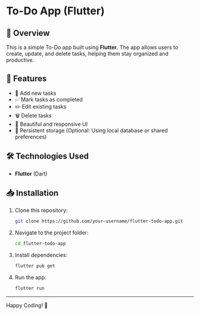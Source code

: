 # To-Do App (Flutter)

## 📌 Overview
This is a simple To-Do app built using **Flutter**. The app allows users to create, update, and delete tasks, helping them stay organized and productive.

## 🚀 Features
- 📝 Add new tasks
- ✅ Mark tasks as completed
- ✏️ Edit existing tasks
- 🗑️ Delete tasks
- 🎨 Beautiful and responsive UI
- 💾 Persistent storage (Optional: Using local database or shared preferences)

## 🛠️ Technologies Used
- **Flutter** (Dart)
  
## 📥 Installation
1. Clone this repository:
   ```sh
   git clone https://github.com/your-username/flutter-todo-app.git
   ```
2. Navigate to the project folder:
   ```sh
   cd flutter-todo-app
   ```
3. Install dependencies:
   ```sh
   flutter pub get
   ```
4. Run the app:
   ```sh
   flutter run
   ```
---
Happy Coding! 💙

